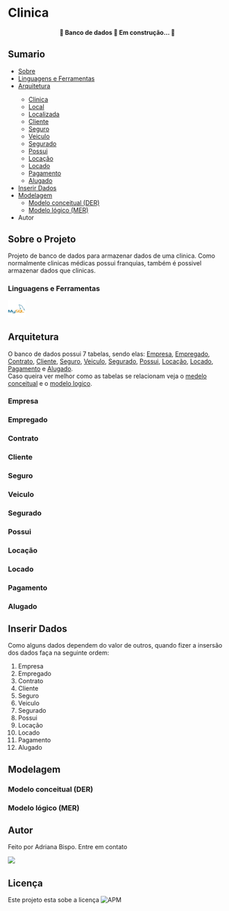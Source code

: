 <h1>Clinica</h1>
<h4 align="center"> 
	🚧  Banco de dados 🚀 Em construção...  🚧
</h4> <!-- Status -->

<h2 id="sumario">Sumario</h2>

<ul>
  <li><a href="#sobre">Sobre</a></li>
  <li><a href="#linguagem">Linguagens e Ferramentas</a></li>
  <li><a href="#arquiterura">Arquitetura</a></li>
	<ul>
     <li><a href="#clinica">Clinica</a></li>
		<li><a href="#local">Local</a></li>
		<li><a href="#localizada">Localizada</a></li>
		<li><a href="#cliente">Cliente</a></li>
		<li><a href="#seguro">Seguro</a></li>
		<li><a href="#veiculo">Veiculo</a></li>
		<li><a href="#segurado">Segurado</a></li>
		<li><a href="#possui">Possui</a></li>
		<li><a href="#locacao">Locação</a></li>
		<li><a href="#locado">Locado</a></li>
		<li><a href="#pagamento">Pagamento</a></li>
		<li><a href="#alugado">Alugado</a></li>
    	</ul>
   
  <li><a href="#inserir">Inserir Dados</a></li>
  <li><a href="#modelagem">Modelagem</a>
  <ul>
      <li><a href="#der">Modelo conceitual (DER)</a></li>
      <li><a href="#mer">Modelo lógico (MER)</a></li>
    </ul>
  </li>
  <li><a hred="autor">Autor</a></li>
</ul>
</hr>
<!-- final sumario-->

<h2 id="sobre">Sobre o Projeto</h2>
<p align="left">
Projeto de banco de dados para armazenar dados de uma clinica. Como normalmente clinicas médicas possui franquias, também é possivel armazenar dados que clinicas.
</p>

<h3 id="linguagem">Linguagens e Ferramentas</h3>
<p align="left"> <a href="https://www.mysql.com/" target="_blank" rel="noreferrer"> 
<img src="https://raw.githubusercontent.com/devicons/devicon/master/icons/mysql/mysql-original-wordmark.svg" alt="mysql" width="40" height="40"/> 
</a> </p>

<h2 id="arquiterura">Arquitetura</h2>
<p>
O banco de dados possui 7 tabelas, sendo elas: 
<a href="empresa">Empresa</a>,
<a href="empregado">Empregado</a>,
<a href="#contrato">Contrato</a>,
<a href="#cliente">Cliente</a>,
<a href="#seguro">Seguro</a>,
<a href="#veiculo">Veiculo</a>,
<a href="#segurado">Segurado</a>,
<a href="#possui">Possui</a>,
<a href="#locacao">Locação</a>,
<a href="#locado">Locado</a>,
<a href="#pagamento">Pagamento</a> e
<a href="#alugado">Alugado</a>.
</br>
Caso queira ver melhor como as tabelas se relacionam veja o <a href="#der">medelo conceitual</a> e o <a href="#mer">modelo logico</a>.
</p>

<h3 id="empresa">Empresa</h3>
<p></p>
<!-- -->

<h3 id="empregado">Empregado</h3><p></p>
<!-- -->
<h3 id="contrato">Contrato</h3>
<p></p>
<!-- -->

<h3 id="cliente">Cliente</h3>
<p></p>
<!-- -->

<h3 id="seguro">Seguro</h3>
<p></p>
<!-- -->

<h3 id="veiculo">Veiculo</h3>
<p></p>
<!-- -->

<h3 id="segurado">Segurado</h3>
<p></p>
<!-- -->

<h3 id="possui">Possui</h3>
<p></p>
<!-- -->

<h3 id="locacao">Locação</h3>
<p></p>
<!-- -->

<h3 id="locado">Locado</h3>
<p></p>
<!-- -->

<h3 id="pagamento">Pagamento</h3>
<p></p>
<!-- -->

<h3 id="alugado">Alugado</h3>
<p></p>
<!-- -->

<h2 id="inserir">Inserir Dados</h2>
<p>
Como alguns dados dependem do valor de outros, quando fizer a insersão dos dados faça na seguinte ordem:
<ol>
	<li>Empresa</li>
	<li>Empregado</li>
	<li>Contrato</li>
	<li>Cliente</li>
	<li>Seguro</li>
	<li>Veiculo</li>
	<li>Segurado</li>
	<li>Possui</li>
	<li>Locação</li>
	<li>Locado</li>
	<li>Pagamento</li>
	<li>Alugado</li>
</ol>
</p>

<h2 id="modelagem">Modelagem</h2>
<p></p>

<h3 id="der">Modelo conceitual (DER)</h3>
<p></p>

<h3 id="mer">Modelo lógico (MER)</h3>
<p></p>

<h2 id="autor">Autor</h2>

  <p>Feito por Adriana Bispo. Entre em contato</p>
  <a href="mailto:adriana.bispo283@gmail.com"><img src="https://img.shields.io/badge/Gmail-D14836?style=for-the-badge&logo=gmail&logoColor=white" target="_blank"></a>

<h2>Licença</h2>
Este projeto esta sobe a licença <img alt="APM" src="https://img.shields.io/apm/l/clinica">
